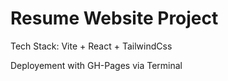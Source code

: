 # Resume Website Project

Tech Stack:
Vite + React + TailwindCss

Deployement with GH-Pages via Terminal